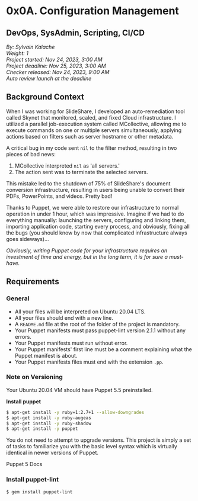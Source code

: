 # 0x0A. Configuration Management

## DevOps, SysAdmin, Scripting, CI/CD
*By: Sylvain Kalache*  
*Weight: 1*  
*Project started: Nov 24, 2023, 3:00 AM*  
*Project deadline: Nov 25, 2023, 3:00 AM*  
*Checker released: Nov 24, 2023, 9:00 AM*  
*Auto review launch at the deadline*

## Background Context

When I was working for SlideShare, I developed an auto-remediation tool called Skynet that monitored, scaled, and fixed Cloud infrastructure. I utilized a parallel job-execution system called MCollective, allowing me to execute commands on one or multiple servers simultaneously, applying actions based on filters such as server hostname or other metadata.

A critical bug in my code sent `nil` to the filter method, resulting in two pieces of bad news:

1. MCollective interpreted `nil` as 'all servers.'
2. The action sent was to terminate the selected servers.

This mistake led to the shutdown of 75% of SlideShare's document conversion infrastructure, resulting in users being unable to convert their PDFs, PowerPoints, and videos. Pretty bad!

Thanks to Puppet, we were able to restore our infrastructure to normal operation in under 1 hour, which was impressive. Imagine if we had to do everything manually: launching the servers, configuring and linking them, importing application code, starting every process, and obviously, fixing all the bugs (you should know by now that complicated infrastructure always goes sideways)...

*Obviously, writing Puppet code for your infrastructure requires an investment of time and energy, but in the long term, it is for sure a must-have.*



## Requirements
### General
- All your files will be interpreted on Ubuntu 20.04 LTS.
- All your files should end with a new line.
- A `README.md` file at the root of the folder of the project is mandatory.
- Your Puppet manifests must pass puppet-lint version 2.1.1 without any errors.
- Your Puppet manifests must run without error.
- Your Puppet manifests' first line must be a comment explaining what the Puppet manifest is about.
- Your Puppet manifests files must end with the extension `.pp`.

### Note on Versioning
Your Ubuntu 20.04 VM should have Puppet 5.5 preinstalled.

**Install puppet**
```bash
$ apt-get install -y ruby=1:2.7+1 --allow-downgrades
$ apt-get install -y ruby-augeas
$ apt-get install -y ruby-shadow
$ apt-get install -y puppet
```

You do not need to attempt to upgrade versions. This project is simply a set of tasks to familiarize you with the basic level syntax which is virtually identical in newer versions of Puppet.

Puppet 5 Docs

### Install puppet-lint

```bash
$ gem install puppet-lint
```
